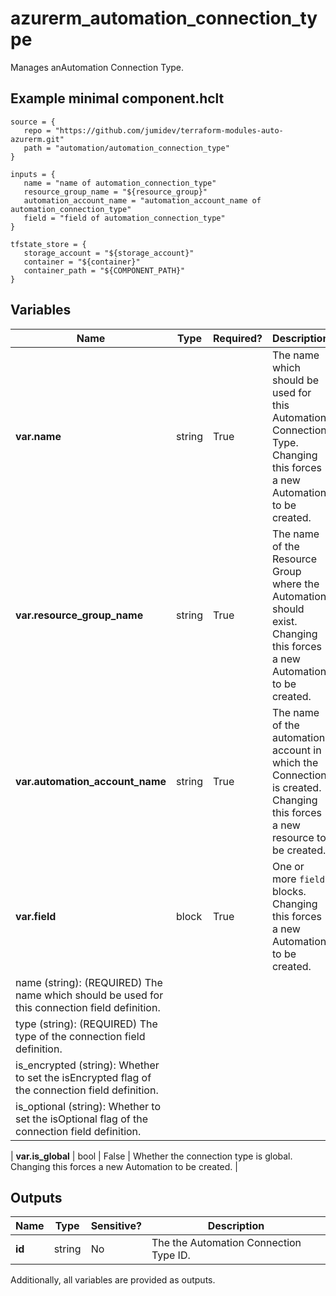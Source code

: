 # azurerm_automation_connection_type

Manages anAutomation Connection Type.

## Example minimal component.hclt

```hcl
source = {
   repo = "https://github.com/jumidev/terraform-modules-auto-azurerm.git" 
   path = "automation/automation_connection_type" 
}

inputs = {
   name = "name of automation_connection_type" 
   resource_group_name = "${resource_group}" 
   automation_account_name = "automation_account_name of automation_connection_type" 
   field = "field of automation_connection_type" 
}

tfstate_store = {
   storage_account = "${storage_account}" 
   container = "${container}" 
   container_path = "${COMPONENT_PATH}" 
}

```

## Variables

| Name | Type | Required? |  Description |
| ---- | ---- | --------- |  ----------- |
| **var.name** | string | True | The name which should be used for this Automation Connection Type. Changing this forces a new Automation to be created. | 
| **var.resource_group_name** | string | True | The name of the Resource Group where the Automation should exist. Changing this forces a new Automation to be created. | 
| **var.automation_account_name** | string | True | The name of the automation account in which the Connection is created. Changing this forces a new resource to be created. | 
| **var.field** | block | True | One or more `field` blocks. Changing this forces a new Automation to be created. | | `field` block structure: || 
|   name (string): (REQUIRED) The name which should be used for this connection field definition. ||
|   type (string): (REQUIRED) The type of the connection field definition. ||
|   is_encrypted (string): Whether to set the isEncrypted flag of the connection field definition. ||
|   is_optional (string): Whether to set the isOptional flag of the connection field definition. ||

| **var.is_global** | bool | False | Whether the connection type is global. Changing this forces a new Automation to be created. | 



## Outputs

| Name | Type | Sensitive? | Description |
| ---- | ---- | --------- | --------- |
| **id** | string | No  | The the Automation Connection Type ID. | 

Additionally, all variables are provided as outputs.
